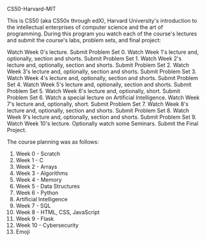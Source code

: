 CS50-Harvard-MIT

This is CS50 (aka CS50x through edX), Harvard University's introduction to the intellectual enterprises of computer science and the art of programming. 
During this program you watch each of the course's lectures and submit the course's labs, problem sets, and final project:

Watch Week 0's lecture. Submit Problem Set 0.
Watch Week 1's lecture and, optionally, section and shorts. Submit Problem Set 1.
Watch Week 2's lecture and, optionally, section and shorts. Submit Problem Set 2.
Watch Week 3's lecture and, optionally, section and shorts. Submit Problem Set 3.
Watch Week 4's lecture and, optionally, section and shorts. Submit Problem Set 4.
Watch Week 5's lecture and, optionally, section and shorts. Submit Problem Set 5.
Watch Week 6's lecture and, optionally, short. Submit Problem Set 6.
Watch a special lecture on Artificial Intelligence.
Watch Week 7's lecture and, optionally, short. Submit Problem Set 7.
Watch Week 8's lecture and, optionally, section and shorts. Submit Problem Set 8.
Watch Week 9's lecture and, optionally, section and shorts. Submit Problem Set 9.
Watch Week 10's lecture.
Optionally watch some Seminars.
Submit the Final Project.

The course planning was as follows:
  1.  Week 0 - Scratch
  2.  Week 1 - C
  3.  Week 2 - Arrays
  4.  Week 3 - Algorithms
  5.  Week 4 - Memory
  6.  Week 5 - Data Structures
  7.  Week 6 - Python
  8.  Artificial Intelligence
  9.  Week 7 - SQL
  10.  Week 8 - HTML, CSS, JavaScript
  11. Week 9 - Flask
  12. Week 10 - Cybersecurity
  13. Emoji
